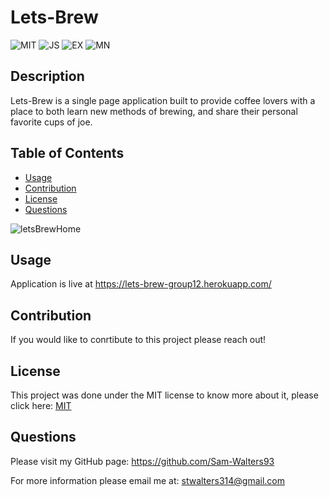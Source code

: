 # Lets-Brew

  ![MIT](https://img.shields.io/badge/License-MIT-green) ![JS](https://img.shields.io/badge/Language-JavaScript-Blue) ![EX](https://img.shields.io/badge/Software-Mongoose-Blue)
  ![MN](https://img.shields.io/badge/Software-React-red)

  ## Description
  Lets-Brew is a single page application built to provide coffee lovers with a place to both learn new methods of brewing, and share their personal favorite cups of joe. 

  ## Table of Contents
  * [Usage](#usage)
  * [Contribution](#contribution)
  * [License](#license)
  * [Questions](#questions)
  
  
![letsBrewHome](https://user-images.githubusercontent.com/68794066/126558838-490b80d6-1e8e-44c1-b61c-47b4048dce7c.PNG)
 
  ## Usage
  Application is live at https://lets-brew-group12.herokuapp.com/
  ## Contribution
  If you would like to conrtibute to this project please reach out!

  ## License
  This project was done under the MIT license to know more about it, please click here: [MIT](https://choosealicense.com/licenses/mit/)

  ## Questions
  Please visit my GitHub page: https://github.com/Sam-Walters93
  
  For more information please email me at: stwalters314@gmail.com
